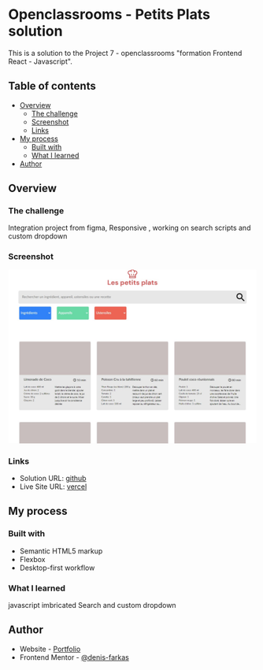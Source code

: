 # Openclassrooms - Petits Plats solution

This is a solution to the Project 7 - openclassrooms "formation Frontend React - Javascript".

## Table of contents

- [Overview](#overview)
  - [The challenge](#the-challenge)
  - [Screenshot](#screenshot)
  - [Links](#links)
- [My process](#my-process)
  - [Built with](#built-with)
  - [What I learned](#what-i-learned)
- [Author](#author)

## Overview

### The challenge

Integration project from figma, Responsive , working on search scripts and custom dropdown

### Screenshot

![](./screenshot.jpg)

### Links

- Solution URL: [github](https://github.com/denis-farkas/DenisFarkas_7_15012022)
- Live Site URL: [vercel](https://petitsplats-iu5reifw3-denis-farkas.vercel.app/)

## My process

### Built with

- Semantic HTML5 markup
- Flexbox
- Desktop-first workflow

### What I learned

javascript imbricated Search and custom dropdown

## Author

- Website - [Portfolio](https://denis-farkas.students-laplateforme.io/)
- Frontend Mentor - [@denis-farkas](https://www.frontendmentor.io/profile/denis-farkas)
